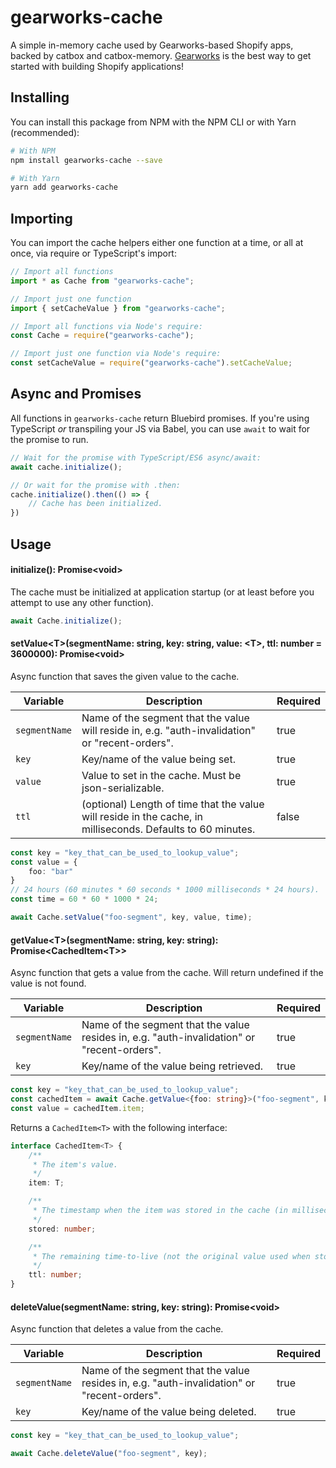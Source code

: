 # gearworks-cache
A simple in-memory cache used by Gearworks-based Shopify apps, backed by catbox and catbox-memory. [Gearworks](https://github.com/nozzlegear/gearworks) is the best way to get started with building Shopify applications!

## Installing

You can install this package from NPM with the NPM CLI or with Yarn (recommended):

```bash
# With NPM
npm install gearworks-cache --save

# With Yarn
yarn add gearworks-cache
```

## Importing

You can import the cache helpers either one function at a time, or all at once, via require or TypeScript's import:

```typescript
// Import all functions
import * as Cache from "gearworks-cache";

// Import just one function
import { setCacheValue } from "gearworks-cache";

// Import all functions via Node's require:
const Cache = require("gearworks-cache");

// Import just one function via Node's require:
const setCacheValue = require("gearworks-cache").setCacheValue;
```

## Async and Promises

All functions in `gearworks-cache` return Bluebird promises. If you're using TypeScript *or* transpiling your JS via Babel, you can use `await` to wait for the promise to run.

```typescript
// Wait for the promise with TypeScript/ES6 async/await:
await cache.initialize();

// Or wait for the promise with .then:
cache.initialize().then(() => {
    // Cache has been initialized.
})
```

## Usage

#### initialize(): Promise\<void\>

The cache must be initialized at application startup (or at least before you attempt to use any other function).

```typescript
await Cache.initialize();
```

#### setValue\<T\>(segmentName: string, key: string, value: \<T\>, ttl: number = 3600000): Promise\<void\>

Async function that saves the given value to the cache.

| Variable | Description | Required |
|----------|-------------|----------|
|`segmentName`| Name of the segment that the value will reside in, e.g. "auth-invalidation" or "recent-orders". | true |
|`key`| Key/name of the value being set. | true |
|`value`| Value to set in the cache. Must be json-serializable. | true |
|`ttl`| (optional) Length of time that the value will reside in the cache, in milliseconds. Defaults to 60 minutes. | false |

```typescript
const key = "key_that_can_be_used_to_lookup_value";
const value = {
    foo: "bar"
}
// 24 hours (60 minutes * 60 seconds * 1000 milliseconds * 24 hours).
const time = 60 * 60 * 1000 * 24; 

await Cache.setValue("foo-segment", key, value, time);
```

#### getValue\<T\>(segmentName: string, key: string): Promise\<CachedItem\<T\>\>

Async function that gets a value from the cache. Will return undefined if the value is not found.

| Variable | Description | Required |
|----------|-------------|----------|
|`segmentName`| Name of the segment that the value resides in, e.g. "auth-invalidation" or "recent-orders".| true |
|`key`| Key/name of the value being retrieved. | true |

```typescript
const key = "key_that_can_be_used_to_lookup_value";
const cachedItem = await Cache.getValue<{foo: string}>("foo-segment", key);
const value = cachedItem.item;
```

Returns a `CachedItem<T>` with the following interface: 

```typescript
interface CachedItem<T> {
    /**
     * The item's value.
     */
    item: T;

    /**
     * The timestamp when the item was stored in the cache (in milliseconds).
     */
    stored: number;

    /**
     * The remaining time-to-live (not the original value used when storing the object).
     */
    ttl: number;
}
```

#### deleteValue(segmentName: string, key: string): Promise\<void\>

Async function that deletes a value from the cache.

| Variable | Description | Required |
|----------|-------------|----------|
|`segmentName`| Name of the segment that the value resides in, e.g. "auth-invalidation" or "recent-orders".| true |
|`key`| Key/name of the value being deleted. | true |


```typescript
const key = "key_that_can_be_used_to_lookup_value";

await Cache.deleteValue("foo-segment", key);
```